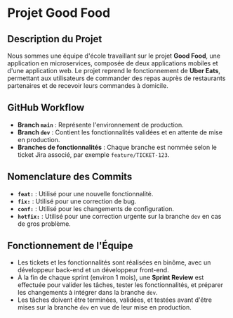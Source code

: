 # Projet Good Food

## Description du Projet

Nous sommes une équipe d'école travaillant sur le projet **Good Food**, une application en microservices, composée de deux applications mobiles et d'une application web. Le projet reprend le fonctionnement de **Uber Eats**, permettant aux utilisateurs de commander des repas auprès de restaurants partenaires et de recevoir leurs commandes à domicile.

## GitHub Workflow

- **Branch `main`** : Représente l'environnement de production.
- **Branch `dev`** : Contient les fonctionnalités validées et en attente de mise en production.
- **Branches de fonctionnalités** : Chaque branche est nommée selon le ticket Jira associé, par exemple `feature/TICKET-123`.

## Nomenclature des Commits

- **`feat:`** : Utilisé pour une nouvelle fonctionnalité.
- **`fix:`** : Utilisé pour une correction de bug.
- **`conf:`** : Utilisé pour les changements de configuration.
- **`hotfix:`** : Utilisé pour une correction urgente sur la branche `dev` en cas de gros problème.

## Fonctionnement de l'Équipe

- Les tickets et les fonctionnalités sont réalisées en binôme, avec un développeur back-end et un développeur front-end.
- À la fin de chaque sprint (environ 1 mois), une **Sprint Review** est effectuée pour valider les tâches, tester les fonctionnalités, et préparer les changements à intégrer dans la branche `dev`.
- Les tâches doivent être terminées, validées, et testées avant d'être mises sur la branche `dev` en vue de leur mise en production.

